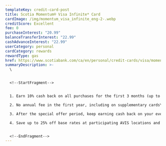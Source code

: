```yaml
---
templateKey: credit-card-post
title: Scotia Momentum® Visa Infinite* Card
cardImage: /img/momentum_visa_infinite_eng-2-.webp
creditScore: Excellent
fee: 0
purchaseInterest: "20.99"
balanceTransferInterest: "22.99"
cashAdvanceInterest: "22.99"
userCategory: personal
cardCategory: rewards
rewardType: gas
href: https://www.scotiabank.com/ca/en/personal/credit-cards/visa/momentum-infinite-card.html
summaryDescription: >-
  \


  <!--StartFragment-->


  1. Earn 10% cash back on all purchases for the first 3 months (up to $2,000 in total purchases).\

  2. No annual fee in the first year, including on supplementary cards\

  3. After the special offer period, keep earning cash back on your everyday purchases.\

  4. Save up to 25% off base rates at participating AVIS locations and at participating Budget locations in Canada and the U.S. when you pay with your Scotia Momentum® Visa Infinite* Card.


  <!--EndFragment-->
---
```

